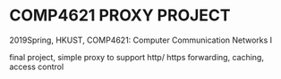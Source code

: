 # COMP4621 PROXY PROJECT
2019Spring, HKUST, COMP4621: Computer Communication Networks I

final project, 
simple proxy to support http/ https forwarding, caching, access control
